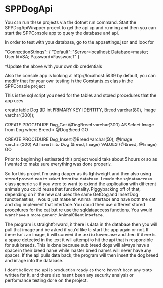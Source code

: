 # SPPDogApi


You can run these projects via the dotnet run command.  Start the SPPDogApiWrapper project to get the api up and running and then you can start the SPPConsole app to query the database and api.

In order to test with your database, go to the appsettings.json and look for 

"ConnectionStrings": {
    "Default": "Server=localhost; Database=master; User Id=SA; Password=Password1"
  }

^Update the above with your own db credentials

Also the console app is looking at http://localhost:5039 by default, you can modify that for your own testing in the Constants.cs class in the SPPConsole project

This is the sql script you need for the tables and stored procedures that the app uses

create table Dog (ID int PRIMARY KEY IDENTITY, Breed varchar(80), Image varchar(300));

CREATE PROCEDURE Dog_Get
@DogBreed varchar(300)
AS 
    Select Image from Dog where Breed = @DogBreed
GO

CREATE PROCEDURE Dog_Insert
@Breed varchar(50),
@Image varchar(300)
AS
    Insert into Dog (Breed, Image)
    VALUES (@Breed, @Image)
GO



Prior to beginning I estimated this project would take about 5 hours or so as I wanted to make sure everything was done properly.

So for this project I'm using dapper as its lightweight and then also using stored procedures to select from the database.  I made the sqldataaccess class generic so if you were to want to extend the application with different animals you could reuse that functionality.  Piggybacking off of that, depending on if the new cat  used the same GetDog and InsertDog functionalities, I would just make an Animal interface and have both the cat and dog implement that interface.  You could then use different stored procedures for the cat but re use the sqldataaccess functions.  You would want have a more generic AnimalClient interface.  

The program is straightforward, if there is data in the database then you will pull that image and be asked if you’d like to start the app again or not.  If there isn’t an image, it will convert the text to lowercase and then if there is a space detected in the text it will attempt to hit the api that is responsible for sub breeds.  This is done because sub breed dogs will always have a space in their breed name while master breed names will never have any spaces.  If the api pulls data back, the program will then insert the dog breed and image into the database.

I don’t believe the api is production ready as there haven’t been any tests written for it, and there also hasn’t been any security analysis or performance testing done on the project.
